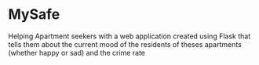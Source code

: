 # MySafe
Helping Apartment seekers with a web application created using Flask that tells them about the current mood of the residents of theses apartments (whether happy or sad) and the crime rate
